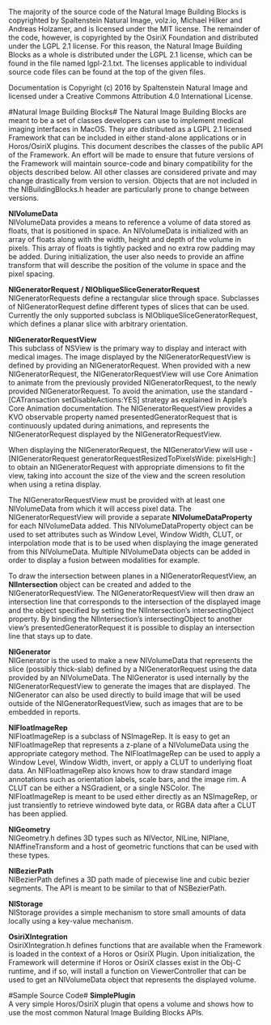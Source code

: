 The majority of the source code of the Natural Image Building Blocks is copyrighted by Spaltenstein Natural Image, volz.io, Michael Hilker and Andreas Holzamer, and is licensed under the MIT license. The remainder of the code, however, is copyrighted by the OsiriX Foundation and distributed under the LGPL 2.1 license. For this reason, the Natural Image Building Blocks as a whole is distributed under the LGPL 2.1 license, which can be found in the file named lgpl-2.1.txt. The licenses applicable to individual source code files can be found at the top of the given files.

Documentation is Copyright (c) 2016 by Spaltenstein Natural Image and licensed under a Creative Commons Attribution 4.0 International License.

#Natural Image Building Blocks#
The Natural Image Building Blocks are meant to be a set of classes developers can use to implement medical imaging interfaces in MacOS. They are distributed as a LGPL 2.1 licensed Framework that can be included in either stand-alone applications or in Horos/OsiriX plugins. This document describes the classes of the public API of the Framework. An effort will be made to ensure that future versions of the Framework will maintain source-code and binary compatibility for the objects described below. All other classes are considered private and may change drastically from version to version. Objects that are not included in the NIBuildingBlocks.h header are particularly prone to change between versions.

**NIVolumeData**  
NIVolumeData provides a means to reference a volume of data stored as floats, that is positioned in space. An NIVolumeData is initialized with an array of floats along with the width, height and depth of the volume in pixels. This array of floats is tightly packed and no extra row padding may be added. During initialization, the user also needs to provide an affine transform that will describe the position of the volume in space and the pixel spacing.

**NIGeneratorRequest / NIObliqueSliceGeneratorRequest**  
NIGeneratorRequests define a rectangular slice through space. Subclasses of NIGeneratorRequest define different types of slices that can be used. Currently the only supported subclass is NIObliqueSliceGeneratorRequest, which defines a planar slice with arbitrary orientation. 

**NIGeneratorRequestView**  
This subclass of NSView is the primary way to display and interact with medical images. The image displayed by the NIGeneratorRequestView is defined by providing an NIGeneratorRequest. When provided with a new NIGeneratorRequest, the NIGeneratorRequestView will use Core Animation to animate from the previously provided NIGeneratorRequest, to the newly provided NIGeneratorRequest. To avoid the animation, use the standard -[CATransaction setDisableActions:YES] strategy as explained in Apple’s Core Animation documentation. The NIGeneratorRequestView provides a KVO observable property named presentedGeneratorRequest that is continuously updated during animations, and represents the NIGeneratorRequest displayed by the NIGeneratorRequestView.

When displaying the NIGeneratorRequest, the NIGeneratorView will use -[NIGeneratorRequest generatorRequestResizedToPixelsWide: pixelsHigh:] to obtain an NIGeneratorRequest with appropriate dimensions to fit the view, taking into account the size of the view and the screen resolution when using a retina display. 

The NIGeneratorRequestView must be provided with at least one NIVolumeData from which it will access pixel data. The NIGeneratorRequestView will provide a separate **NIVolumeDataProperty** for each NIVolumeData added. This NIVolumeDataProperty object can be used to set attributes such as Window Level, Window Width, CLUT, or interpolation mode that is to be used when displaying the image generated from this NIVolumeData. Multiple NIVolumeData objects can be added in order to display a fusion between modalities for example.

To draw the intersection between planes in a NIGeneratorRequestView, an **NIIntersection** object can be created and added to the NIGeneratorRequestView. The NIGeneratorRequestView will then draw an intersection line that corresponds to the intersection of the displayed image and the object specified by setting the NIIntersection’s intersectingObject property. By binding the NIIntersection’s intersectingObject to another view’s presentedGeneratorRequest it is possible to display an intersection line that stays up to date.

**NIGenerator**  
NIGenerator is the used to make a new NIVolumeData that represents the slice (possibly thick-slab) defined by a NIGeneratorRequest using the data provided by an NIVolumeData. The NIGenerator is used internally by the NIGeneratorRequestView to generate the images that are displayed. The NIGenerator can also be used directly to build image that will be used outside of the NIGeneratorRequestView, such as images that are to be embedded in reports.

**NIFloatImageRep**  
NIFloatImageRep is a subclass of NSImageRep. It is easy to get an NIFloatImageRep that represents a z-plane of a NIVolumeData using the appropriate category method. The NIFloatImageRep can be used to apply a Window Level, Window Width, invert, or apply a CLUT to underlying float data. An NIFloatImageRep also knows how to draw standard image annotations such as orientation labels, scale bars, and the image rim. A CLUT can be either a NSGradient, or a single NSColor. The NIFloatImageRep is meant to be used either directly as an NSImageRep, or just transiently to retrieve windowed byte data, or RGBA data after a CLUT has been applied. 

**NIGeometry**  
NIGeometry.h defines 3D types such as NIVector, NILine, NIPlane, NIAffineTransform and a host of geometric functions that can be used with these types.

**NIBezierPath**  
NIBezierPath defines a 3D path made of piecewise line and cubic bezier segments. The API is meant to be similar to that of NSBezierPath.

**NIStorage**  
NIStorage provides a simple mechanism to store small amounts of data locally using a key-value mechanism.

**OsiriXIntegration**  
OsiriXIntegration.h defines functions that are available when the Framework is loaded in the context of a Horos or OsiriX Plugin. Upon initialization, the Framework will determine if Horos or OsiriX classes exist in the Obj-C runtime, and if so, will install a function on ViewerController that can be used to get an NIVolumeData object that represents the displayed volume.

#Sample Source Code#
**SimplePlugin**  
A very simple Horos/OsiriX plugin that opens a volume and shows how to use the most common Natural Image Building Blocks APIs.

